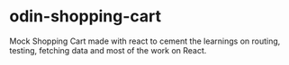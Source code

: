 # odin-shopping-cart
Mock Shopping Cart made with react to cement the learnings on routing, testing, fetching data and most of the work on React.
